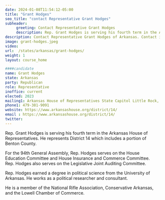 ```yaml
---
date: 2024-01-08T11:54:12-05:00
title: "Grant Hodges"
seo_title: "contact Representative Grant Hodges"
subheader:
     greeting: Contact Representative Grant Hodges
     description: Rep. Grant Hodges is serving his fourth term in the Arkansas House of Representatives. He represents District 14 which includes a portion of Benton County. For the 94th General Assembly, Rep. Hodges serves on the House Education Committee and House Insurance and Commerce Committee.
description: Contact Representative Grant Hodges of Arkansas. Contact information for Grant Hodges includes email address, phone number, and mailing address.
image: grant-hodges.jpeg
video:
url:  /states/arkansas/grant-hodges/
weight: 1
layout: course_home

####candidate
name: Grant Hodges
state: Arkansas
party: Republican
role: Representative
inoffice: current
elected: 2023
mailing1: Arkansas House of Representatives State Capitol Little Rock, AR 72201
phone1: 479-381-9091
website: https://www.arkansashouse.org/district/14/
email : https://www.arkansashouse.org/district/14/
twitter:
---
```


Rep. Grant Hodges is serving his fourth term in the Arkansas House of Representatives. He represents District 14 which includes a portion of Benton County.  

For the 94th General Assembly, Rep. Hodges serves on the House Education Committee and House Insurance and Commerce Committee. Rep. Hodges also serves on the Legislative Joint Auditing Committee.  

Rep. Hodges earned a degree in political science from the University of Arkansas. He works as a political researcher and consultant.

He is a member of the National Rifle Association, Conservative Arkansas, and the Lowell Chamber of Commerce.
